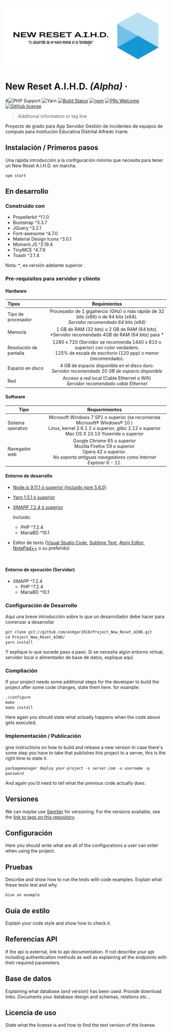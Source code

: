 ![Logo of the project](./WEB/assets/images/LogoV2Alpha.png)

# New Reset A.I.H.D. *(Alpha)* &middot; 
#![PHP Support](https://img.shields.io/badge/PHP-%3E%3D%207.2.4-blue.svg?longCache=true&style=flat-square) ![Yarn](https://img.shields.io/badge/Yarn-%3E%3D%201.5.1-blue.svg?longCache=true&style=flat-square) [![Build Status](https://img.shields.io/travis/npm/npm/latest.svg?style=flat-square)](https://travis-ci.org/npm/npm) [![npm](https://img.shields.io/npm/v/npm.svg?style=flat-square)](https://www.npmjs.com/package/npm) [![PRs Welcome](https://img.shields.io/badge/PRs-welcome-brightgreen.svg?style=flat-square)](http://makeapullrequest.com) [![GitHub license](https://img.shields.io/github/license/andgar2010/Project_New_Reset_AIHD.svg?style=flat-square)](https://github.com/andgar2010/Project_New_Reset_AIHD)

> Additional information or tag line

Proyecto de grado para App Servidor Gestión de incidentes de equipos de computo para Institución Educativa Distrital Alfredo Iriarte

## Instalación / Primeros pasos

Una rápida introducción a la configuración mínima que necesita para tener un New Reset A.I.H.D. en marcha. 

```shell
npm start
```

<!--Here you should say what actually happens when you execute the code above.-->



## En desarrollo

### Construido con
* Propellerkit ^1.1.0
* Bootstrap ^3.3.7
* JQuery ^3.2.1
* Font-awesome ^4.7.0
* Material Design Icons ^3.0.1
* Moment.JS ^2.19.4
* TinyMCE ^4.7.9
* Toastr ^2.1.4

Nota: **^**, es versión adelante superior .

<!--- List main libraries, frameworks used including versions (React, Angular etc...) -->

### Pre-requisitos para servidor y cliente

#### Hardware
| Tipos | Requimientos |
| :----------------- | :--: |
| Tipo de procesador | Procesador de 1 gigahercio (GHz) o más rápido de 32 bits (x86) o de 64 bits (x64). <br>*Servidor recomendado 64 bits (x64)* |
| Memoria 			 | 1 GB de RAM (32 bits) o 2 GB de RAM (64 bits). <br>*Servidor recomendado 4GB de RAM (64 bits) para * |
| Resolución de pantalla |1280 x 720 (Servidor se recomienda 1440 x 810 o superior) con color verdadero.<br>125% de escala de escritorio (120 ppp) o menor (recomendado).|
| Espacio en disco   | 4 GB de espacio disponible en el disco duro. <br>*Servidor recomendado 20 GB de espacio disponible* |
| Red				 | Acceso a red local (Cable Ethernet o Wifi) <br> *Servidor recomendado cable Ethernet* |

#### Software
| Tipo              |                        Requerimientos                        |
| ----------------- | :----------------------------------------------------------: |
| Sistema operativo | Microsoft Windows 7 SP1 o superior (se recomienda Microsoft® Windows® 10 )<br>Linux, kernel 2.6.1 2 o superior,  glibc 2.12 o superior<br>Mac OS X 10.10 Yosemite o superior |
| Navegador web     | Google Chrome 65 o superior<br>Mozilla Firefox 59 o superior<br>Opera 42 o superior. <br>*No soporta antiguas navegadores como Internet Explorer 6 - 11.* |



#### Entorno de desarrollo

* [Node.js 9.11.1 ó superior (incluido npm 5.6.0)](https://nodejs.org/en/download/)

* [Yarn 1.5.1 ó superior](https://yarnpkg.com/lang/en/docs/install/)

* [XMAPP 7.2.4 ó superior](https://www.apachefriends.org/index.html) 

  Incluido:

  * PHP ^7.2.4
  * MariaBD ^10.1

* Editor de texto ([Visual Studio Code](https://code.visualstudio.com/download), [Sublime Text](https://www.sublimetext.com/3), [Atom Editor](https://atom.io/), [NotePad++](https://notepad-plus-plus.org/download/v7.5.6.html) o  su preferido)

  ​



#### Entorno de ejecución (Servidor)

* XMAPP ^7.2.4
  * PHP ^7.2.4
  * MariaBD ^10.1

<!--What is needed to set up the dev environment. For instance, global dependencies or any other tools. include download links. -->


### Configuración de Desarrollo

Aquí una breve introducción sobre lo que un desarrollador debe hacer para comenzar a desarrollar

```shell
git clone git://github.com/andgar2010/Project_New_Reset_AIHD.git
cd Project_New_Reset_AIHD/
yarn install
```

Y explique lo que sucede paso a paso. Si se necesita algún entorno virtual, servidor local o alimentador de base de datos, explique aquí.

### Compliación

If your project needs some additional steps for the developer to build the
project after some code changes, state them here. for example:

```shell
./configure
make
make install
```

Here again you should state what actually happens when the code above gets
executed.

### Implementación / Publicación

give instructions on how to build and release a new version
In case there's some step you have to take that publishes this project to a
server, this is the right time to state it.

```shell
packagemanager deploy your-project -s server.com -u username -p password
```

And again you'd need to tell what the previous code actually does.

## Versiones

We can maybe use [SemVer](http://semver.org/) for versioning. For the versions available, see the [link to tags on this repository](/tags).


## Configuración

Here you should write what are all of the configurations a user can enter when
using the project.

## Pruebas

Describe and show how to run the tests with code examples.
Explain what these tests test and why.

```shell
Give an example
```

## Guía de estilo

Explain your code style and show how to check it.

## Referencias API

If the api is external, link to api documentation. If not describe your api including authentication methods as well as explaining all the endpoints with their required parameters.


## Base de datos

Explaining what database (and version) has been used. Provide download links.
Documents your database design and schemas, relations etc... 

## Licencia de uso

State what the license is and how to find the text version of the license.

